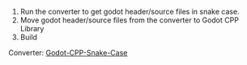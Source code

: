 1. Run the converter to get godot header/source files in snake case.
2. Move godot header/source files from the converter to Godot CPP Library
3. Build

Converter: [Godot-CPP-Snake-Case](https://github.com/MasDhany/Godot-CPP-Snake-Case/tree/eac3628704832b4a3005d8d8981eb5d5901b0c24)